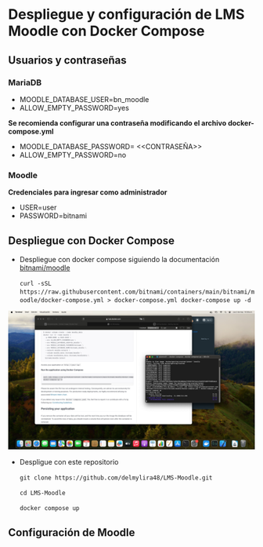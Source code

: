 # Despliegue y configuración de LMS Moodle con Docker Compose

## Usuarios y contraseñas 
### MariaDB 
- MOODLE_DATABASE_USER=bn_moodle
- ALLOW_EMPTY_PASSWORD=yes

**Se recomienda configurar una contraseña modificando el archivo docker-compose.yml**
- MOODLE_DATABASE_PASSWORD= <<CONTRASEÑA>>
- ALLOW_EMPTY_PASSWORD=no
### Moodle 

**Credenciales para ingresar como administrador**
- USER=user
- PASSWORD=bitnami

## Despliegue con Docker Compose 

- Despliegue con docker compose siguiendo la documentación [bitnami/moodle](https://hub.docker.com/r/bitnami/moodle/#!)

  `curl -sSL https://raw.githubusercontent.com/bitnami/containers/main/bitnami/moodle/docker-compose.yml > docker-compose.yml
docker-compose up -d`

![Despliegue](images/Despliegue_DockerCompose.jpeg)

- Despligue con este repositorio

  `git clone https://github.com/delmylira48/LMS-Moodle.git`

  `cd LMS-Moodle`

  `docker compose up`

## Configuración de Moodle
